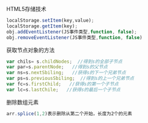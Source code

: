 HTML5存储技术

```javascript
localStorage.setItem(key,value);
localStorage.getItem(key);
obj.addEventListener(JS事件类型,function, false);
obj.removeEventListener(JS事件类型,function, false)
```

获取节点对象的方法

```javascript
var chils= s.childNodes;  //得到s的全部子节点
var par=s.parentNode;   //得到s的父节点
var ns=s.nextSbiling;   //获得s的下一个兄弟节点
var ps=s.previousSbiling;  //得到s的上一个兄弟节点
var fc=s.firstChild;   //获得s的第一个子节点
var lc=s.lastChile;   //获得s的最后一个子节点
```



删除数组元素

```javascript
arr.splice(1,2)表示删除从第二个开始，长度为2个的元素
```


